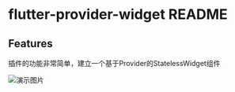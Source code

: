 # flutter-provider-widget README


## Features

插件的功能非常简单，建立一个基于Provider的StatelessWidget组件


![演示图片](https://github.com/39499740/flutter-provider-widget/blob/master/pic/pic1.gif)
